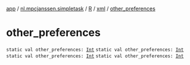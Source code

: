 [app](../../../index.md) / [nl.mpcjanssen.simpletask](../../index.md) / [R](../index.md) / [xml](index.md) / [other_preferences](.)

# other_preferences

`static val other_preferences: `[`Int`](https://kotlinlang.org/api/latest/jvm/stdlib/kotlin/-int/index.html)
`static val other_preferences: `[`Int`](https://kotlinlang.org/api/latest/jvm/stdlib/kotlin/-int/index.html)
`static val other_preferences: `[`Int`](https://kotlinlang.org/api/latest/jvm/stdlib/kotlin/-int/index.html)
`static val other_preferences: `[`Int`](https://kotlinlang.org/api/latest/jvm/stdlib/kotlin/-int/index.html)